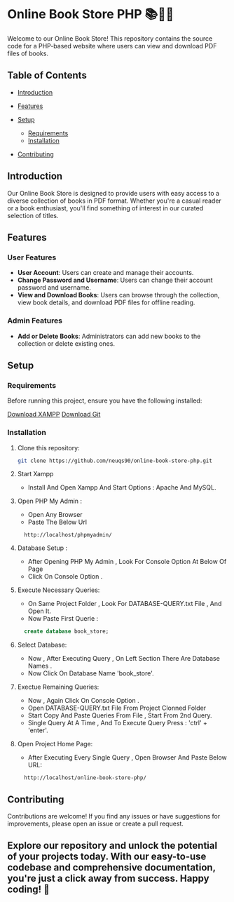 # Online Book Store PHP 📚📕🔖

Welcome to our Online Book Store! This repository contains the source code for a PHP-based website where users can view and download PDF files of books.

## Table of Contents
- [Introduction](#introduction)
- [Features](#features)
- [Setup](#setup)
  - [Requirements](#requirements)
  - [Installation](#installation)
  
- [Contributing](#contributing)


## Introduction

Our Online Book Store is designed to provide users with easy access to a diverse collection of books in PDF format. Whether you're a casual reader or a book enthusiast, you'll find something of interest in our curated selection of titles.

## Features

### User Features

- **User Account**: Users can create and manage their accounts.
- **Change Password and Username**: Users can change their account password and username.
- **View and Download Books**: Users can browse through the collection, view book details, and download PDF files for offline reading.

### Admin Features

- **Add or Delete Books**: Administrators can add new books to the collection or delete existing ones.

## Setup

### Requirements

Before running this project, ensure you have the following installed:

[Download XAMPP](https://sourceforge.net/projects/xampp/)
[Download Git](https://git-scm.com/downloads)

### Installation

1. Clone this repository:

    ```bash
    git clone https://github.com/neuqs90/online-book-store-php.git
    ```

2. Start Xampp

   - Install And Open Xampp And Start Options : Apache And MySQL.
  
3. Open PHP My Admin :

   - Open Any Browser
   - Paste The Below Url
   ```URL
     http://localhost/phpmyadmin/
   ```
4. Database Setup :

   - After Opening PHP My Admin , Look For Console Option At Below Of Page
   - Click On Console Option .
  
5. Execute Necessary Queries:

   - On Same Project Folder , Look For DATABASE-QUERY.txt File , And Open It.
   - Now Paste First Querie :
   ```SQL
     create database book_store;
   ```

6. Select Database:

   - Now , After Executing Query , On Left Section There Are Database Names .
   - Now Click On Database Name 'book_store'.

7. Exectue Remaining Queries:

   - Now , Again Click On Console Option .
   - Open DATABASE-QUERY.txt File From Project Clonned Folder
   - Start Copy And Paste Queries From File , Start From 2nd Query.
   - Single Query At A Time , And To Execute Query Press : 'ctrl' + 'enter'.

8. Open Project Home Page:

   - After Executing Every Single Query , Open Browser And Paste Below URL:
   ```URL
     http://localhost/online-book-store-php/
   ```

## Contributing

Contributions are welcome! If you find any issues or have suggestions for improvements, please open an issue or create a pull request.

## Explore our repository and unlock the potential of your projects today. With our easy-to-use codebase and comprehensive documentation, you're just a click away from success. Happy coding! 🚀
